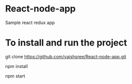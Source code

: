 # React-node-app
Sample react redux app

# To install and run the project

git clone https://github.com/vaishsree/React-node-app.git

npm install

npm start


